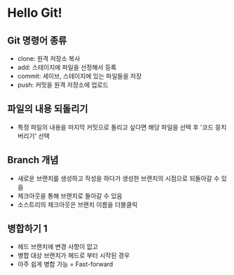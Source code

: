 # Hello Git!

## Git 명령어 종류

- clone: 원격 저장소 복사
- add: 스테이지에 파일을 선정해서 등록
- commit: 세이브, 스테이지에 있는 파일들을 저장
- push: 커밋을 원격 저장소에 업로드

## 파일의 내용 되돌리기

- 특정 파일의 내용을 마지막 커밋으로 돌리고 싶다면 해당 파일을 선택 후 '코드 뭉치 버리기' 선택

## Branch 개념

- 새로운 브랜치를 생성하고 작성을 하다가 생성한 브랜치의 시점으로 되돌아갈 수 있음
- 체크아웃을 통해 브랜치로 돌아갈 수 있음
- 소스트리의 체크아웃은 브랜치 이름을 더블클릭

## 병합하기 1

- 헤드 브랜치에 변경 사항이 없고
- 병합 대상 브랜치가 헤드로 부터 시작된 경우
- 아주 쉽게 병합 가능 = Fast-forward